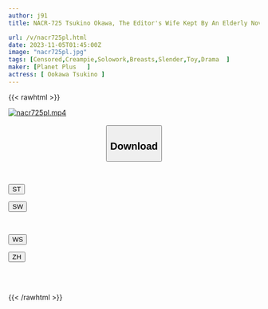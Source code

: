 ```yaml
---
author: j91
title: NACR-725 Tsukino Okawa, The Editor's Wife Kept By An Elderly Novelist

url: /v/nacr725pl.html
date: 2023-11-05T01:45:00Z
image: "nacr725pl.jpg"
tags: [Censored,Creampie,Solowork,Breasts,Slender,Toy,Drama	 ]
maker: [Planet Plus   ]
actress: [ Ookawa Tsukino ]
---
```



{{< rawhtml >}}

<div class="video" data-videoid="zXYPj77RQoUpJJ">
    <a href="javascript:;">
        <img src="https://my.j91.asia/v/nacr725pl.jpg" width="WIDTH" height="HEIGHT" alt="nacr725pl.mp4" loading="lazy">
    </a>
</div>

<script type="text/javascript" src="https://j91.asia/asset/on-demand-st.js"></script>

<br>
  <link rel="stylesheet" href="https://j91.asia/asset/bs5.css">
  
  <center>
  <button class="btn btn-primary" type="button" data-bs-toggle="collapse" data-bs-target=".multi-collapse" aria-expanded="false" aria-controls="multiCollapseExample1 multiCollapseExample2"><h2>Download</h2></button></center>
</p>
<div class="row">
  <div class="col">
    <div class="collapse multi-collapse" id="multiCollapseExample1">
      <div class="card card-body">
	      	      <br>
<div class="buttons">  
<p><a href="https://streamtape.to/v/zXYPj77RQoUpJJ" target="_blank"><button class="btn-hover color-3"><i class="fa fa-download"></i> ST</button></a></p>
<p><a href="https://sfastwish.com/ecvkgyqr72ml" target="_blank"><button class="btn-hover color-2"><i class="fa fa-download"></i> SW</button></a></p></div>
    </div>
  </div>
</div>
  <div class="col">
    <div class="collapse multi-collapse" id="multiCollapseExample2">
      <div class="card card-body">
	      <br>
<div class="buttons">
<p><a href="https://wolfstream.tv/norwy0h44iul" target="_blank"><button class="btn-hover color-9"><i class="fa fa-download"></i> WS</button></a></p>
<p><a href="https://lylxan.com/xt5obdd7cxvg" target="_blank"><button class="btn-hover color-8"><i class="fa fa-download"></i> ZH</button></a></p></div>
<br><br>
      </div>
    </div>
  </div>
</div>

{{< /rawhtml >}}
